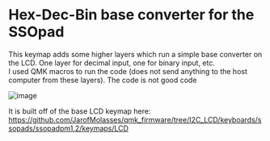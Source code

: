 # Hex-Dec-Bin base converter for the SSOpad

This keymap adds some higher layers which run a simple base converter on the LCD. One layer for decimal input, one for binary input, etc.\
I used QMK macros to run the code (does not send anything to the host computer from these layers). The code is not good code

![image](https://lh3.googleusercontent.com/EpC2t8agoDezSun8gppziY1FSUB23kohA2pvMN3guD4uKZKaQ6SwOV3lLHdutLCykKPwHqNgHj6E-qBgu59ZiLhXAaxxUjY6h0HzG9kf)


It is built off of the base LCD keymap here: https://github.com/JarofMolasses/qmk_firmware/tree/I2C_LCD/keyboards/ssopads/ssopadpm1.2/keymaps/LCD
